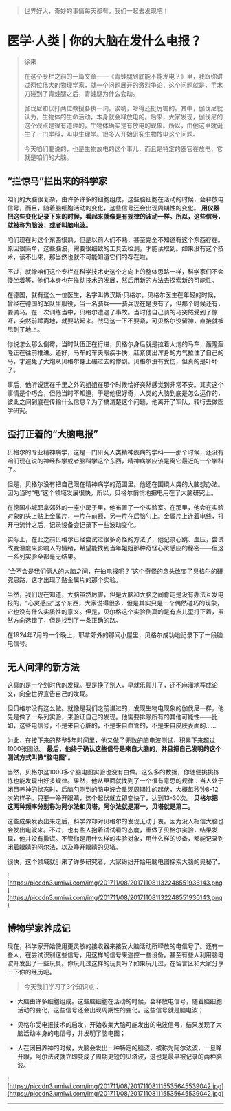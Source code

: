 > 世界好大，奇妙的事情每天都有，我们一起去发现吧！

# 医学·人类 | 你的大脑在发什么电报？

> 徐来
> 
> 在这个专栏之前的一篇文章——《青蛙腿到底能不能发电？》里，我跟你讲过两位伟大的物理学家，就一个问题展开的激烈争论，这个问题就是，手术刀碰到了青蛙腿之后，青蛙腿为什么会动。
> 
> 伽伐尼和伏打两位教授各执一词，诶哟，吵得还挺厉害的。其中，伽伐尼就认为，生物体的生命活动，本身就会释放电的。后来，大家发现，伽伐尼的这个观点是很有道理的，生物体确实是有放电的现象。所以，由他这里就诞生了一门学科，叫电生理学。很多人开始研究生物放电这个问题。
> 
> 今天咱们要说的，也是生物放电的这个事儿，而且是特定的器官在放电，它就是咱们的大脑。

## “拦惊马”拦出来的科学家

咱们的大脑很复杂，由许多许多的细胞组成，这些脑细胞在活动的时候，会释放电信号，而且，随着脑细胞活动的变化，这些信号还会出现周期性的变化。 **用仪器把这些变化记录下来的时候，看起来就像是有规律的波动一样。所以，这些信号，就被称为脑波，或者叫脑电波。**

咱们现在对这个东西很熟，但是以前人们不熟，甚至完全不知道有这个东西存在。原因很简单，这些脑波，需要很细致的工具去检测，才能读取到。如果没有这个技术，读不出来，那当然也就不可能知道它们的存在啦。

不过，就像咱们这个专栏在科学技术史这个方向上的整体思路一样，科学家们不会傻坐着等，他们本身也在推动技术的发展，然后用新的方法去探索新的可能性。

在德国，就有这么一位医生，名字叫做汉斯·贝格尔。贝格尔医生在年轻的时候，曾经在德国的军队里服役，当一名骑兵——骑兵现在是没有了，但那个时候还有，要骑马。在一次训练当中，贝格尔遭遇了事故。当时他自己骑的马突然受到了惊吓，突然前蹄离地，就要站起来。战马这一下不要紧，可贝格尔没留神，直接就被甩到了地上。

你说怎么那么倒霉，当时队伍正在行进，贝格尔身后就是拉着大炮的马车，轰隆轰隆正在往前推进。还好，马车的车夫眼疾手快，赶紧使出浑身的力气拉住了自己的马，才避免了大炮从贝格尔身上碾过去的惨剧。贝格尔没有受伤，但真的是吓坏了。

事后，他听说远在千里之外的姐姐在那个时候恰好突然感觉到非常不安。其实这个事情是个巧合，但他当时不知道，于是他很好奇，人类的大脑到底是怎么运作的，彼此之间到底在传输什么信息？为了搞清楚这个问题，他离开了军队，转行去做医学研究。

## 歪打正着的“大脑电报”

贝格尔的专业精神病学，这是一门研究人类精神疾病的学科——那个时候，还没有咱们现在说的神经科学或者脑科学这个东西，精神病学应该是离它最近的一个学科了。

但是，贝格尔没有把自己限在精神病学的范围里。他还在围绕人类的大脑想办法。因为当时“电”这个领域发展很快，所以，贝格尔悄悄地把电用在了大脑研究上。

在德国小城耶拿郊外的一座小房子里，他布置了一个实验室。在那里，他会在实验对象的头上贴上金属片，一片在前额，另一片在后脑勺上。金属片上连着电线，打开电流计之后，记录设备会记录下一些波动变化。

实际上，在此之前贝格尔已经尝试过很多奇怪的方法了，他记录心跳、血压，尝试改变温度来影响人的情绪，希望能找到当年姐姐那种奇怪心灵感应的秘密——但这一系列实验全都毫无结果。

“会不会是我们俩人的大脑之间，在拍电报呢？”这个奇怪的念头改变了贝格尔的研究思路，这才出现了贴金属片的那个实验。

当然，我们现在知道，大脑虽然厉害，但是大脑和大脑之间肯定是没有办法互发电报的，“心灵感应”这个东西，大家说得很多，但是其实只是一个偶然碰巧的现象，它也没有什么实质性的意义。但是，贝尔格这个实验倒真的是有点儿歪打正着，虽然方向选错了，但是找到了一条正确的路。

在1924年7月的一个晚上，耶拿郊外的那间小屋里，贝格尔成功地记录下了一段脑电信号。

## 无人问津的新方法

这真的是一个划时代的发现。要是换了别人，早就乐颠儿了，还不麻溜地写成论文，向全世界宣告自己的发现。

但贝格尔没有这么做。就像是我们之前讲过的，发现生物电现象的伽伐尼一样，他先是做了一系列实验，来验证自己的发现。他需要排除所有的其他可能性——比如，这些电信号，不是来自心脏的，不是来自血管的，不是来自皮肤表面的……

为此，在接下来的整整5年时间里，他又做了无数的脑电波测试，积累下来超过1000张图纸。 **最后，他终于确认这些信号是来自大脑的，并且把自己发明的这个测试方式叫做“脑电图”。**

当然，贝格尔这1000多个脑电图实验也没有白做。这么多的数据，你随便挑挑拣拣也能发现出好多规律。果然，他从里面就找到了一个很有意思的规律：当人处于闭目养神的状态时，后脑勺测到的脑电波会呈现周期性的起伏，大概每秒钟8-12次的样子。只要一睁开眼睛，这个起伏就立即变快了，达到13-30次。 **贝格尔把这两种频率分别称为阿尔法和贝塔，阿尔法就是第一，贝塔就是第二。**

这些成果发表出来之后，科学界却对贝格尔的发现无动于衷。因为没人相信大脑也会发出电波来。不过，也有些人抱着试试看的态度，重做了贝格尔实验，结果发现，他并没有撒谎。不管你是用什么样的实验对象，用什么样的设备，都能记录到闭着眼睛的阿尔法，以及睁开眼睛的贝塔。

很快，这个领域就引来了许多研究者，大家纷纷开始用脑电图探索大脑的奥秘了。

![https://piccdn3.umiwi.com/img/201711/08/201711081132248551936143.png](https://piccdn3.umiwi.com/img/201711/08/201711081132248551936143.png)

## 博物学家养成记

现在，科学家开始使用更灵敏的接收器来接受大脑活动所释放的电信号了。还有一些人，在尝试识别这些信号，用这样的信号来遥控一些设备。甚至有些人利用脑电波开发出了一些玩具。你玩儿过这样的玩具吗？如果玩儿过，在留言区和大家分享一下你的经历吧。

> 今天我们学习了3个知识点：

* 大脑由许多细胞组成。这些脑细胞在活动的时候，会释放电信号，随着脑细胞活动的变化，这些信号还会出现周期性的变化。这些信号就是脑电波；

* 贝格尔受电报技术的启发，开始收集大脑可能发出的电波信号，结果发现了大脑活动本身的电信号，并发明了脑电图；

* 人在闭目养神的时候，大脑会发出一种特定的脑波，被称为阿尔法波，一旦睁开眼，阿尔法波就立即变成了周期更短的贝塔波，这也是最早被记录的两种脑波。

![https://piccdn3.umiwi.com/img/201711/08/201711081115535645539042.jpg](https://piccdn3.umiwi.com/img/201711/08/201711081115535645539042.jpg)

---
